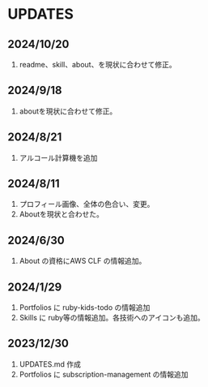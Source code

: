 # UPDATES

## 2024/10/20

1. readme、skill、about、を現状に合わせて修正。

## 2024/9/18

1. aboutを現状に合わせて修正。

## 2024/8/21

1. アルコール計算機を追加

## 2024/8/11

1. プロフィール画像、全体の色合い、変更。
2. Aboutを現状と合わせた。

## 2024/6/30

1. About の資格にAWS CLF の情報追加。

## 2024/1/29

1. Portfolios に ruby-kids-todo の情報追加
2. Skills に ruby等の情報追加。各技術へのアイコンも追加。

## 2023/12/30

1. UPDATES.md 作成
2. Portfolios に subscription-management の情報追加

